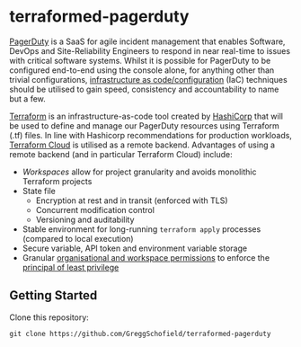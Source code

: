 # terraformed-pagerduty

[PagerDuty](https://www.pagerduty.com/) is a SaaS for agile incident management that enables Software, DevOps and
Site-Reliability Engineers to respond in near real-time to issues with critical software systems. Whilst it is possible
for PagerDuty to be configured end-to-end using the console alone, for anything other than trivial configurations,
[infrastructure as code/configuration](https://en.wikipedia.org/wiki/Infrastructure_as_code) (IaC) techniques should be
utilised to gain speed, consistency and accountability to name but a few.

[Terraform](https://www.terraform.io/) is an infrastructure-as-code tool created by
[HashiCorp](https://www.hashicorp.com/) that will be used to define and manage our PagerDuty resources using Terraform
(.tf) files. In line with Hashicorp recommendations for production workloads,
[Terraform Cloud](https://cloud.hashicorp.com/products/terraform) is utilised as a remote backend. Advantages of using
a remote backend (and in particular Terraform Cloud) include:

* _Workspaces_ allow for project granularity and avoids monolithic Terraform projects
* State file
  * Encryption at rest and in transit (enforced with TLS)
  * Concurrent modification control
  * Versioning and auditability
* Stable environment for long-running `terraform apply` processes (compared to local execution)
* Secure variable, API token and environment variable storage
* Granular [organisational and workspace permissions](https://www.terraform.io/cloud-docs/workspaces/settings/access) to 
  enforce the [principal of least privilege](https://en.wikipedia.org/wiki/Principle_of_least_privilege)


## Getting Started

Clone this repository:

```shell
git clone https://github.com/GreggSchofield/terraformed-pagerduty
```
